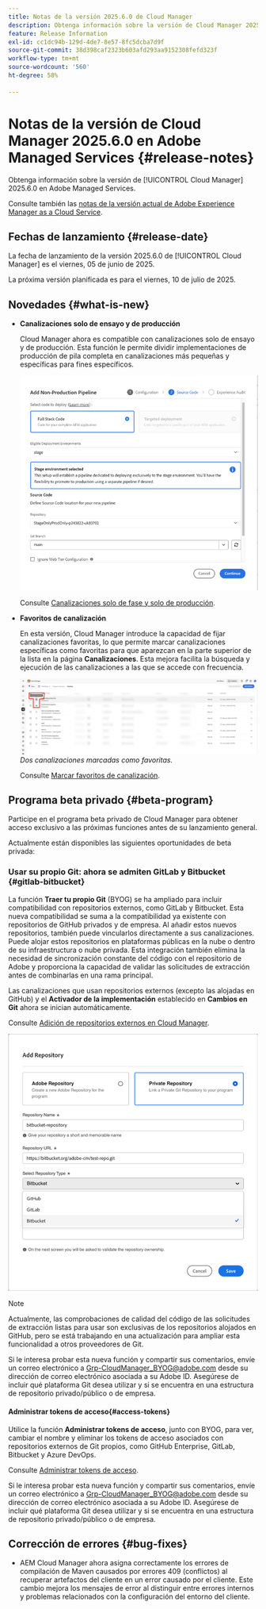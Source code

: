 ```yaml
---
title: Notas de la versión 2025.6.0 de Cloud Manager
description: Obtenga información sobre la versión de Cloud Manager 2025.5.0 en Adobe Managed Services.
feature: Release Information
exl-id: cc1dc94b-129d-4de7-8e57-8fc5dcba7d9f
source-git-commit: 38d398caf2323b603afd293aa9152308fefd323f
workflow-type: tm+mt
source-wordcount: '560'
ht-degree: 58%

---
```


# Notas de la versión de Cloud Manager 2025.6.0 en Adobe Managed Services {#release-notes}

<!-- RELEASE WIKI  https://wiki.corp.adobe.com/display/DMSArchitecture/Cloud+Manager+2025.04.0+Release -->

Obtenga información sobre la versión de [!UICONTROL Cloud Manager] 2025.6.0 en Adobe Managed Services.

Consulte también las [notas de la versión actual de Adobe Experience Manager as a Cloud Service](https://experienceleague.adobe.com/es/docs/experience-manager-cloud-service/content/release-notes/home).

## Fechas de lanzamiento {#release-date}

La fecha de lanzamiento de la versión 2025.6.0 de [!UICONTROL Cloud Manager] es el viernes, 05 de junio de 2025.

<!-- There are no significant new features or bug fixes in the May Cloud Manager release. -->

La próxima versión planificada es para el viernes, 10 de julio de 2025.

<!-- SAVE FOR FUTURE POSSIBLE USE There are no significant new features or bug fixes in the May Cloud Manager release. -->


## Novedades {#what-is-new}

* **Canalizaciones solo de ensayo y de producción**

  Cloud Manager ahora es compatible con canalizaciones solo de ensayo y de producción. Esta función le permite dividir implementaciones de producción de pila completa en canalizaciones más pequeñas y específicas para fines específicos. <!-- This feature went into GA from Private beta in the June 5, 2025 CM release -->

  ![Agregar cuadro de diálogo de canalización que no sea de producción con el botón de opción Código de pila completa seleccionado y el entorno de ensayo seleccionado](/help/release-notes/assets/add-non-production-pipeline.png)

  Consulte [Canalizaciones solo de fase y solo de producción](/help/using/stage-prod-only.md).

* **Favoritos de canalización**

  En esta versión, Cloud Manager introduce la capacidad de fijar canalizaciones favoritas, lo que permite marcar canalizaciones específicas como favoritas para que aparezcan en la parte superior de la lista en la página **Canalizaciones**. Esta mejora facilita la búsqueda y ejecución de las canalizaciones a las que se accede con frecuencia. <!-- CMGR-68293 -->

  ![Canalizaciones marcadas como favoritas](/help/release-notes/assets/pipeline-favorites.png) *Dos canalizaciones marcadas como favoritas.*

  Consulte [Marcar favoritos de canalización](/help/using/managing-pipelines.md#pipeline-favorites).


## Programa beta privado {#beta-program}

Participe en el programa beta privado de Cloud Manager para obtener acceso exclusivo a las próximas funciones antes de su lanzamiento general.

Actualmente están disponibles las siguientes oportunidades de beta privada:


### Usar su propio Git: ahora se admiten GitLab y Bitbucket {#gitlab-bitbucket}

La función **Traer tu propio Git** (BYOG) se ha ampliado para incluir compatibilidad con repositorios externos, como GitLab y Bitbucket. Esta nueva compatibilidad se suma a la compatibilidad ya existente con repositorios de GitHub privados y de empresa. Al añadir estos nuevos repositorios, también puede vincularlos directamente a sus canalizaciones. Puede alojar estos repositorios en plataformas públicas en la nube o dentro de su infraestructura o nube privada. Esta integración también elimina la necesidad de sincronización constante del código con el repositorio de Adobe y proporciona la capacidad de validar las solicitudes de extracción antes de combinarlas en una rama principal.

Las canalizaciones que usan repositorios externos (excepto las alojadas en GitHub) y el **Activador de la implementación** establecido en **Cambios en Git** ahora se inician automáticamente.

Consulte [Adición de repositorios externos en Cloud Manager](/help/managing-code/external-repositories.md).

![Cuadro de diálogo Añadir repositorio](/help/release-notes/assets/repositories-add-release-notes.png)

>[!NOTE]
>
>Actualmente, las comprobaciones de calidad del código de las solicitudes de extracción listas para usar son exclusivas de los repositorios alojados en GitHub, pero se está trabajando en una actualización para ampliar esta funcionalidad a otros proveedores de Git.

Si le interesa probar esta nueva función y compartir sus comentarios, envíe un correo electrónico a [Grp-CloudManager_BYOG@adobe.com](mailto:Grp-CloudManager_BYOG@adobe.com) desde su dirección de correo electrónico asociada a su Adobe ID. Asegúrese de incluir qué plataforma Git desea utilizar y si se encuentra en una estructura de repositorio privado/público o de empresa.

#### Administrar tokens de acceso{#access-tokens}

Utilice la función **Administrar tokens de acceso**, junto con BYOG, para ver, cambiar el nombre y eliminar los tokens de acceso asociados con repositorios externos de Git propios, como GitHub Enterprise, GitLab, Bitbucket y Azure DevOps.

Consulte [Administrar tokens de acceso](/help/managing-code/manage-access-tokens.md).

Si le interesa probar esta nueva función y compartir sus comentarios, envíe un correo electrónico a [Grp-CloudManager_BYOG@adobe.com](mailto:Grp-CloudManager_BYOG@adobe.com) desde su dirección de correo electrónico asociada a su Adobe ID. Asegúrese de incluir qué plataforma Git desea utilizar y si se encuentra en una estructura de repositorio privado/público o de empresa.


## Corrección de errores {#bug-fixes}

* AEM Cloud Manager ahora asigna correctamente los errores de compilación de Maven causados por errores 409 (conflictos) al recuperar artefactos del cliente en un error causado por el cliente. Este cambio mejora los mensajes de error al distinguir entre errores internos y problemas relacionados con la configuración del entorno del cliente. <!-- CMGR-66673 -->

<!--
Known Issues {#known-issues}

* A -->
